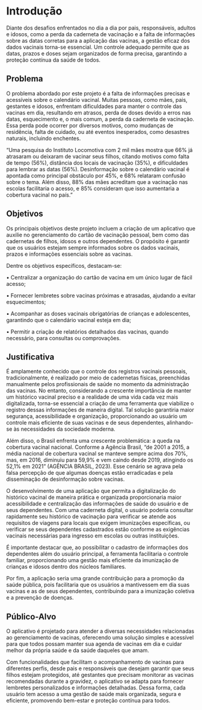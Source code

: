 # Introdução

Diante dos desafios enfrentados no dia a dia por pais, responsáveis, adultos e idosos, como a perda da caderneta de
vacinação e a falta de informações sobre as datas corretas para a aplicação das vacinas, a gestão eficaz dos dados
vacinais torna-se essencial. Um controle adequado permite que as datas, prazos e doses sejam organizados de forma
precisa, garantindo a proteção contínua da saúde de todos.

## Problema

O problema abordado por este projeto é a falta de informações precisas e acessíveis sobre o calendário vacinal. Muitas
pessoas, como mães, pais, gestantes e idosos, enfrentam dificuldades para manter o controle das vacinas em dia,
resultando em atrasos, perda de doses devido a erros nas datas, esquecimento e, o mais comum, a perda da caderneta de
vacinação. Essa perda pode ocorrer por diversos motivos, como mudanças de residência, falta de cuidado, ou até eventos
inesperados, como desastres naturais, incluindo enchentes.

“Uma pesquisa do Instituto Locomotiva com 2 mil mães mostra que 66% já atrasaram ou deixaram de vacinar seus filhos,
citando motivos como falta de tempo (56%), distância dos locais de vacinação (35%), e dificuldades para lembrar as
datas (56%). Desinformação sobre o calendário vacinal é apontada como principal obstáculo por 45%, e 68% relataram
confusão sobre o tema. Além disso, 88% das mães acreditam que a vacinação nas escolas facilitaria o acesso, e 85%
consideram que isso aumentaria a cobertura vacinal no país.”

## Objetivos

Os principais objetivos deste projeto incluem a criação de um aplicativo que auxilie no gerenciamento do cartão de
vacinação pessoal, bem como das cadernetas de filhos, idosos e outros dependentes. O propósito é garantir que os
usuários estejam sempre informados sobre os dados vacinais, prazos e informações essenciais sobre as vacinas.

Dentre os objetivos específicos, destacam-se:

• Centralizar a organização do cartão de vacina em um único lugar de fácil acesso;

• Fornecer lembretes sobre vacinas próximas e atrasadas, ajudando a evitar esquecimentos;

• Acompanhar as doses vacinais obrigatórias de crianças e adolescentes, garantindo que o calendário vacinal esteja em
dia;

• Permitir a criação de relatórios detalhados das vacinas, quando necessário, para consultas ou comprovações.

## Justificativa

É amplamente conhecido que o controle dos registros vacinais pessoais, tradicionalmente, é realizado por meio de
cadernetas físicas, preenchidas manualmente pelos profissionais de saúde no momento da administração das vacinas. No
entanto, considerando a crescente importância de manter um histórico vacinal preciso e a realidade de uma vida cada vez
mais digitalizada, torna-se essencial a criação de uma ferramenta que viabilize o registro dessas informações de maneira
digital. Tal solução garantiria maior segurança, acessibilidade e organização, proporcionando ao usuário um controle
mais eficiente de suas vacinas e de seus dependentes, alinhando-se às necessidades da sociedade moderna.

Além disso, o Brasil enfrenta uma crescente problemática: a queda na cobertura vacinal nacional. Conforme a Agência
Brasil, “de 2001 a 2015, a média nacional de cobertura vacinal se manteve sempre acima dos 70%, mas, em 2016, diminuiu
para 59,9% e vem caindo desde 2019, atingindo os 52,1% em 2021” (AGÊNCIA BRASIL, 2023). Esse cenário se agrava pela
falsa percepção de que algumas doenças estão erradicadas e pela disseminação de desinformação sobre vacinas.

O desenvolvimento de uma aplicação que permita a digitalização do histórico vacinal de maneira prática e organizada
proporcionaria maior acessibilidade e centralização das informações de saúde do usuário e de seus dependentes. Com uma
caderneta digital, o usuário poderia consultar rapidamente seu histórico de vacinação para verificar se atende aos
requisitos de viagens para locais que exigem imunizações específicas, ou verificar se seus dependentes cadastrados estão
conforme as exigências vacinais necessárias para ingresso em escolas ou outras instituições.

É importante destacar que, ao possibilitar o cadastro de informações dos dependentes além do usuário principal, a
ferramenta facilitaria o controle familiar, proporcionando uma gestão mais eficiente da imunização de crianças e idosos
dentro dos núcleos familiares.

Por fim, a aplicação seria uma grande contribuição para a promoção da saúde pública, pois facilitaria que os usuários a
mantivessem em dia suas vacinas e as de seus dependentes, contribuindo para a imunização coletiva e a prevenção de
doenças.

## Público-Alvo

O aplicativo é projetado para atender a diversas necessidades relacionadas ao gerenciamento de vacinas, oferecendo uma solução simples e acessível para que todos possam manter sua agenda de vacinas em dia e cuidar melhor da própria saúde e da saúde daqueles que amam.

Com funcionalidades que facilitam o acompanhamento de vacinas para diferentes perfis, desde pais e responsáveis que desejam garantir que seus filhos estejam protegidos, até gestantes que precisam monitorar as vacinas recomendadas durante a gravidez, o aplicativo se adapta para fornecer lembretes personalizados e informações detalhadas. Dessa forma, cada usuário tem acesso a uma gestão de saúde mais organizada, segura e eficiente, promovendo bem-estar e proteção contínua para todos.
